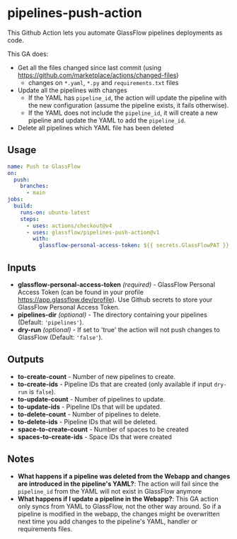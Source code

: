# pipelines-push-action

This Github Action lets you automate GlassFlow pipelines deployments as code.

This GA does:
- Get all the files changed since last commit (using https://github.com/marketplace/actions/changed-files)
  - changes on `*.yaml`, `*.py` and `requirements.txt` files
- Update all the pipelines with changes
  - If the YAML has `pipeline_id`, the action will update the pipeline with the new configuration (assume the pipeline exists, it fails otherwise).
  - If the YAML does not include the `pipeline_id`, it will create a new pipeline and update the YAML to add the `pipeline_id`.
- Delete all pipelines which YAML file has been deleted


## Usage

```yaml
name: Push to GlassFlow
on:
  push:
    branches:
      - main
jobs:
  build:
    runs-on: ubuntu-latest
    steps:
      - uses: actions/checkout@v4
      - uses: glassflow/pipelines-push-action@v1
        with:
          glassflow-personal-access-token: ${{ secrets.GlassFlowPAT }}
```

## Inputs

- **glassflow-personal-access-token** _(required)_ - GlassFlow Personal Access Token (can be found in your profile https://app.glassflow.dev/profile). Use Github secrets to store your GlassFlow Personal Access Token.
- **pipelines-dir** _(optional)_ - The directory containing your pipelines (Default: `'pipelines'`).
- **dry-run** _(optional)_ - If set to 'true' the action will not push changes to GlassFlow (Default: `'false'`).

## Outputs

- **to-create-count** - Number of new pipelines to create.
- **to-create-ids** - Pipeline IDs that are created (only available if input `dry-run` is `false`).
- **to-update-count** - Number of pipelines to update.
- **to-update-ids** - Pipeline IDs that will be updated.
- **to-delete-count** - Number of pipelines to delete.
- **to-delete-ids** - Pipeline IDs that will be deleted. 
- **space-to-create-count** - Number of spaces to be created
- **spaces-to-create-ids** - Space IDs that were created

## Notes

- **What happens if a pipeline was deleted from the Webapp and changes are introduced in the pipeline's YAML?**: The action will fail since the `pipeline_id` from the YAML will not exist in GlassFlow anymore
- **What happens if I update a pipeline in the Webapp?**: This GA action only syncs from YAML to GlassFlow, not the other way around. So if a pipeline is modified in the webapp, the changes might be overwritten next time you add changes to the pipeline's YAML, handler or requirements files.
